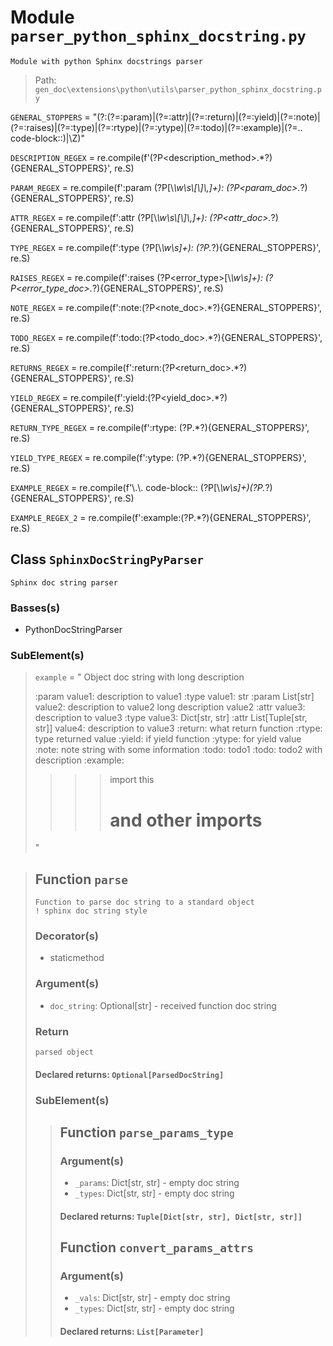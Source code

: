 # Module `parser_python_sphinx_docstring.py`
```text
Module with python Sphinx docstrings parser
```

> Path: `gen_doc\extensions\python\utils\parser_python_sphinx_docstring.py`
`GENERAL_STOPPERS` = "(?:(?=:param)|(?=:attr)|(?=:return)|(?=:yield)|(?=:note)|(?=:raises)|(?=:type)|(?=:rtype)|(?=:ytype)|(?=:todo)|(?=:example)|(?=\.\. code-block::)|\Z)"
`DESCRIPTION_REGEX` = re.compile(f'(?P<description_method>.*?){GENERAL_STOPPERS}', re.S)
`PARAM_REGEX` = re.compile(f':param (?P<param>[\\*\\w\\s\\[\\]\\,]+): (?P<param_doc>.*?){GENERAL_STOPPERS}', re.S)
`ATTR_REGEX` = re.compile(f':attr (?P<attr>[\\*\\w\\s\\[\\]\\,]+): (?P<attr_doc>.*?){GENERAL_STOPPERS}', re.S)
`TYPE_REGEX` = re.compile(f':type (?P<param>[\\*\\w\\s]+): (?P<type>.*?){GENERAL_STOPPERS}', re.S)
`RAISES_REGEX` = re.compile(f':raises (?P<error_type>[\\*\\w\\s]+): (?P<error_type_doc>.*?){GENERAL_STOPPERS}', re.S)
`NOTE_REGEX` = re.compile(f':note:(?P<note_doc>.*?){GENERAL_STOPPERS}', re.S)
`TODO_REGEX` = re.compile(f':todo:(?P<todo_doc>.*?){GENERAL_STOPPERS}', re.S)
`RETURNS_REGEX` = re.compile(f':return:(?P<return_doc>.*?){GENERAL_STOPPERS}', re.S)
`YIELD_REGEX` = re.compile(f':yield:(?P<yield_doc>.*?){GENERAL_STOPPERS}', re.S)
`RETURN_TYPE_REGEX` = re.compile(f':rtype: (?P<rtype>.*?){GENERAL_STOPPERS}', re.S)
`YIELD_TYPE_REGEX` = re.compile(f':ytype: (?P<ytype>.*?){GENERAL_STOPPERS}', re.S)
`EXAMPLE_REGEX` = re.compile(f'\\.\\. code-block:: (?P<language>[\\*\\w\\s]+)(?P<example>.*?){GENERAL_STOPPERS}', re.S)
`EXAMPLE_REGEX_2` = re.compile(f':example:(?P<example>.*?){GENERAL_STOPPERS}', re.S)
## Class `SphinxDocStringPyParser`
```text
Sphinx doc string parser
```

### Basses(s)
+ PythonDocStringParser
### SubElement(s)
 > `example` = "
 > Object doc string
 > with long description
 > 
 > :param value1: description to value1
 > :type value1: str
 > :param List[str] value2: description to value2
 > long description value2
 > :attr value3: description to value3
 > :type value3: Dict[str, str]
 > :attr List[Tuple[str, str]] value4: description to value3
 > :return: what return function
 > :rtype: type returned value
 > :yield: if yield function
 > :ytype: for yield value
 > :note: note string
 > with some information
 > :todo: todo1
 > :todo: todo2
 > with description
 > :example:
 > >>> import this
 > >>> # and other imports
 > "
 > ## Function  `parse`
 > ```text
 > Function to parse doc string to a standard object
 > ! sphinx doc string style
 > ```
 > 
 > ### Decorator(s)
 > + staticmethod
 > ### Argument(s)
 > + `doc_string`: Optional[str] - received function doc string
 > ### Return
 > ```text
 > parsed object
 > ```
 > 
 > #### Declared returns: `Optional[ParsedDocString]`
 > ### SubElement(s)
 > > ## Function  `parse_params_type`
 > > ### Argument(s)
 > > + `_params`: Dict[str, str] - empty doc string
 > > + `_types`: Dict[str, str] - empty doc string
 > > #### Declared returns: `Tuple[Dict[str, str], Dict[str, str]]`
 > > ## Function  `convert_params_attrs`
 > > ### Argument(s)
 > > + `_vals`: Dict[str, str] - empty doc string
 > > + `_types`: Dict[str, str] - empty doc string
 > > #### Declared returns: `List[Parameter]`
